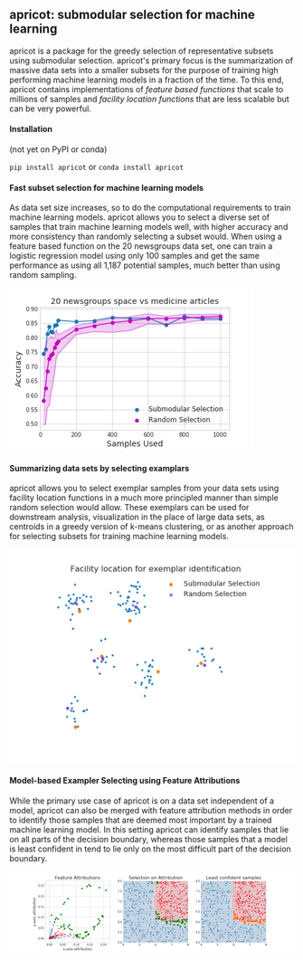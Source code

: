 ## apricot: submodular selection for machine learning

apricot is a package for the greedy selection of representative subsets using submodular selection. apricot's primary focus is the summarization of massive data sets into a smaller subsets for the purpose of training high performing machine learning models in a fraction of the time. To this end, apricot contains implementations of *feature based functions* that scale to millions of samples and *facility location functions* that are less scalable but can be very powerful.

#### Installation

(not yet on PyPI or conda)

`pip install apricot` or `conda install apricot`

#### Fast subset selection for machine learning models

As data set size increases, so to do the computational requirements to train machine learning models. apricot allows you to select a diverse set of samples that train machine learning models well, with higher accuracy and more consistency than randomly selecting a subset would. When using a feature based function on the 20 newsgroups data set, one can train a logistic regression model using only 100 samples and get the same performance as using all 1,187 potential samples, much better than using random sampling.

![](img/20newsgroups.png)

#### Summarizing data sets by selecting examplars

apricot allows you to select exemplar samples from your data sets using facility location functions in a much more principled manner than simple random selection would allow. These exemplars can be used for downstream analysis, visualization in the place of large data sets, as centroids in a greedy version of k-means clustering, or as another approach for selecting subsets for training machine learning models. 

![](img/facilitylocation.png)

#### Model-based Exampler Selecting using Feature Attributions

While the primary use case of apricot is on a data set independent of a model, apricot can also be merged with feature attribution methods in order to identify those samples that are deemed most important by a trained machine learning model. In this setting apricot can identify samples that lie on all parts of the decision boundary, whereas those samples that a model is least confident in tend to lie only on the most difficult part of the decision boundary.

![](img/attributionselection.png)
